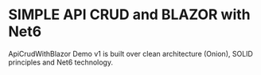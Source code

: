 # SIMPLE API CRUD and BLAZOR with Net6
ApiCrudWithBlazor Demo v1 is built over clean architecture (Onion), SOLID principles and Net6 technology.
